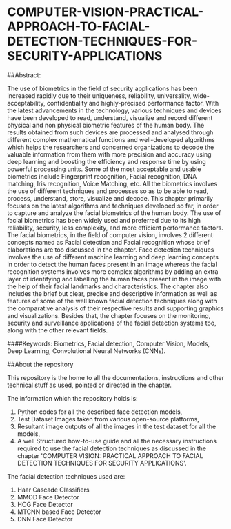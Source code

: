 # COMPUTER-VISION-PRACTICAL-APPROACH-TO-FACIAL-DETECTION-TECHNIQUES-FOR-SECURITY-APPLICATIONS


##Abstract:

The use of biometrics in the field of security applications has been increased rapidly due to their uniqueness, reliability, universality, wide-acceptability, confidentiality and highly-precised performance factor. With the latest advancements in the technology, various techniques and devices have been developed to read, understand, visualize and record different physical and non physical biometric features of the human body. The results obtained from such devices are processed and analysed through different complex mathematical functions and well-developed algorithms which helps the researchers and concerned organizations to decode the valuable information from them with more precision and accuracy using deep learning and boosting the efficiency and response time by using powerful processing units. Some of the most acceptable and usable biometrics include Fingerprint recognition, Facial recognition, DNA matching, Iris recognition, Voice Matching, etc. All the biometrics involves the use of different techniques and processes so as to be able to read, process, understand, store, visualize and decode. This chapter primarily focuses on the latest algorithms and techniques developed so far, in order to capture and analyze the facial biometrics of the human body. The use of facial biometrics has been widely used and preferred due to its high reliability, security, less complexity, and more efficient performance factors. The facial biometrics, in the field of computer vision, involves 2 different concepts named as Facial detection and Facial recognition whose brief elaborations are too discussed in the chapter. Face detection techniques involves the use of different machine learning and deep learning concepts in order to detect the human faces present in an image whereas the facial recognition systems involves more complex algorithms by adding an extra layer of identifying and labelling the human faces present in the image with the help of their facial landmarks and characteristics. The chapter also includes the brief but clear, precise and descriptive information as well as features of some of the well known facial detection techniques along with the comparative analysis of their respective results and supporting graphics and visualizations. Besides that, the chapter focuses on the monitoring, security and surveillance applications of the facial detection systems too, along with the other relevant fields. 

####Keywords: Biometrics, Facial detection, Computer Vision, Models, Deep Learning, Convolutional Neural Networks (CNNs).


##About the repository

This repository is the home to all the documentations, instructions and other technical stuff as used, pointed or directed in the chapter. 

The information which the repository holds is:
1. Python codes for all the described face detection models, 
2. Test Dataset Images taken from various open-source platforms, 
3. Resultant image outputs of all the images in the test dataset for all the models, 
4. A well Structured how-to-use guide and all the necessary instructions required to use the facial detection techniques as discussed in the chapter 'COMPUTER VISION: PRACTICAL APPROACH TO FACIAL DETECTION TECHNIQUES FOR SECURITY APPLICATIONS'. 

The facial detection techniques used are:
1. Haar Cascade Classifiers
2. MMOD Face Detector
3. HOG Face Detector
4. MTCNN based Face Detector
5. DNN Face Detector
